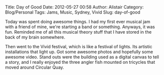 Title: Day of Good
Date: 2012-05-27 00:58
Author: Alistair
Category: Blog/Personal
Tags: Jams, Music, Sydney, Vivid
Slug: day-of-good

Today was spent doing awesome things. I had my first ever musical jam
with a friend of mine, we're starting a band or something. Anyways, it
was fun. Reminded me of all this musical theory stuff that I have stored
in the back of my brain somewhere.

Then went to the Vivid festival, which is like a festival of lights. Its
artistic installations that light up. Got some awesome photos and
hopefully some awesome video. Stand outs were the building used as a
digital canvas to tell a story, and I really enjoyed the three angler
fish mounted on tricycles that moved around Circular Quay.
